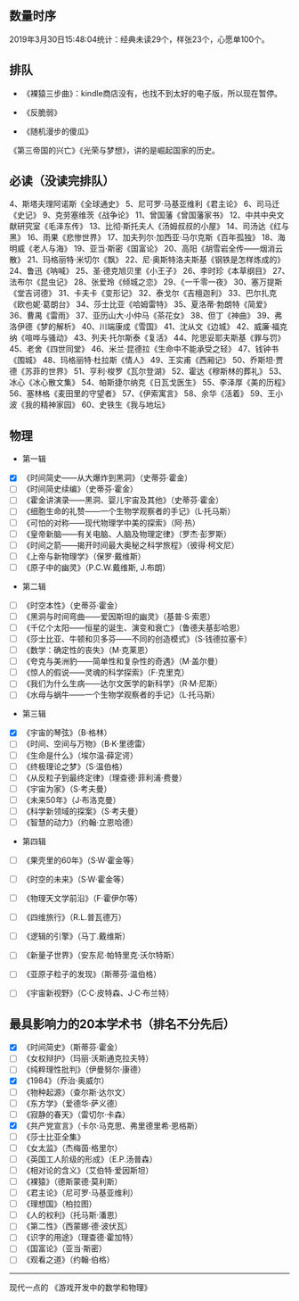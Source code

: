 
## 数量时序

2019年3月30日15:48:04统计：经典未读29个，样张23个，心愿单100个。




## 排队
- 《裸猿三步曲》：kindle商店没有，也找不到太好的电子版，所以现在暂停。

- 《反脆弱》
- 《随机漫步的傻瓜》


《第三帝国的兴亡》《光荣与梦想》，讲的是崛起国家的历史。  


## 必读（没读完排队）
4、斯塔夫理阿诺斯《全球通史》
5、尼可罗·马基亚维利《君主论》
6、司马迁《史记》
9、克劳塞维茨《战争论》
11、曾国藩《曾国藩家书》
12、中共中央文献研究室《毛泽东传》
13、比彻·斯托夫人《汤姆叔叔的小屋》
14、司汤达《红与黑》
16、雨果《悲惨世界》
17、加夫列尔·加西亚·马尔克斯《百年孤独》
18、海明威《老人与海》
19、亚当·斯密《国富论》
20、高阳《胡雪岩全传——烟消云散》
21、玛格丽特·米切尔《飘》
22、尼·奥斯特洛夫斯基《钢铁是怎样炼成的》
24、鲁迅《呐喊》
25、圣·德克旭贝里《小王子》
26、李时珍《本草纲目》
27、法布尔《昆虫记》
28、张爱玲《倾城之恋》
29、《一千零一夜》
30、塞万提斯《堂吉诃德》
31、卡夫卡《变形记》
32、泰戈尔《吉檀迦利》
33、巴尔扎克《欧也妮·葛朗台》
34、莎士比亚《哈姆雷特》
35、夏洛蒂·勃朗特《简爱》
36、曹禺《雷雨》
37、亚历山大·小仲马《茶花女》
38、但丁《神曲》
39、弗洛伊德《梦的解析》
40、川端康成《雪国》
41、沈从文《边城》
42、威廉·福克纳《喧哗与骚动》
43、列夫·托尔斯泰《复活》
44、陀思妥耶夫斯基《罪与罚》
45、老舍《四世同堂》
46、米兰·昆德拉《生命中不能承受之轻》
47、钱钟书《围城》
48、玛格丽特·杜拉斯《情人》
49、王实甫《西厢记》
50、乔斯坦·贾德《苏菲的世界》
51、亨利·梭罗《瓦尔登湖》
52、霍达《穆斯林的葬礼》
53、冰心《冰心散文集》
54、帕斯捷尔纳克《日瓦戈医生》
55、李泽厚《美的历程》
56、塞林格《麦田里的守望者》
57、《伊索寓言》
58、余华《活着》
59、王小波《我的精神家园》
60、史铁生《我与地坛》






## 物理

- 第一辑
- [x] 《时间简史——从大爆炸到黑洞》（史蒂芬·霍金）
- [ ] 《时间简史续编》（史蒂芬·霍金）
- [ ] 《霍金讲演录——黑洞、婴儿宇宙及其他》（史蒂芬·霍金）
- [ ] 《细胞生命的礼赞——一个生物学观察者的手记》（L·托马斯）
- [ ] 《可怕的对称——现代物理学中美的探索》（阿·热）
- [ ] 《皇帝新脑——有关电脑、人脑及物理定律》（罗杰·彭罗斯）
- [ ] 《时间之箭——揭开时间最大奥秘之科学旅程》（彼得·柯文尼）
- [ ] 《上帝与新物理学》（保罗·戴维斯）
- [ ] 《原子中的幽灵》（P.C.W.戴维斯, J.布朗）
- 第二辑
- [ ] 《时空本性》（史蒂芬·霍金）
- [ ] 《黑洞与时间弯曲——爱因斯坦的幽灵》（基普·S·索恩）
- [ ] 《千亿个太阳——恒星的诞生、演变和衰亡》（鲁德夫基彭哈恩）
- [ ] 《莎士比亚、牛顿和贝多芬——不同的创造模式》（S·钱德拉塞卡）
- [ ] 《数学：确定性的丧失》（M·克莱恩）
- [ ] 《夸克与美洲豹——简单性和复杂性的奇遇》（M·盖尔曼）
- [ ] 《惊人的假说——灵魂的科学探索》（F·克里克）
- [ ] 《我们为什么生病——达尔文医学的新科学》（R·M·尼斯）
- [ ] 《水母与蜗牛——一个生物学观察者的手记》（L·托马斯）
- 第三辑
- [x] 《宇宙的琴弦》（B·格林）
- [ ] 《时间、空间与万物》（B·K·里德雷）
- [ ] 《生命是什么》（埃尔温·薛定谔）
- [ ] 《终极理论之梦》（S·温伯格）
- [ ] 《从反粒子到最终定律》（理查德·菲利浦·费曼）
- [ ] 《宇宙为家》（S·考夫曼）
- [ ] 《未来50年》（J·布洛克曼）
- [ ] 《科学新领域的探案》（S·考夫曼）
- [ ] 《智慧的动力》（约翰·立恩哈德）
- 第四辑
- [ ] 《果壳里的60年》（S·W·霍金等）
- [ ] 《时空的未来》（S·W·霍金等）
- [ ] 《物理天文学前沿》（F·霍伊尔等）
- [ ] 《四维旅行》（R.L.普瓦德万）
- [ ] 《逻辑的引擎》（马丁.戴维斯）
- [ ] 《新量子世界》（安东尼·帕特里克·沃尔特斯）
- [ ] 《亚原子粒子的发现》（斯蒂芬·温伯格）
- [ ] 《宇宙新视野》（C·C·皮特森、J·C·布兰特）


## 最具影响力的20本学术书（排名不分先后）

- [x] 《时间简史》（斯蒂芬·霍金）  
- [ ] 《女权辩护》（玛丽·沃斯通克拉夫特）  
- [ ] 《纯粹理性批判》（伊曼努尔·康德）  
- [x] 《1984》（乔治·奥威尔）  
- [ ] 《物种起源》（查尔斯·达尔文）  
- [ ] 《东方学》（爱德华·萨义德）  
- [ ] 《寂静的春天》（雷切尔·卡森）  
- [x] 《共产党宣言》（卡尔·马克思、弗里德里希·恩格斯）  
- [ ] 《莎士比亚全集》  
- [ ] 《女太监》（杰梅茵·格里尔）  
- [ ] 《英国工人阶级的形成》（E.P.汤普森）  
- [ ] 《相对论的含义》（艾伯特·爱因斯坦）  
- [ ] 《裸猿》（德斯蒙德·莫利斯）  
- [ ] 《君主论》（尼可罗·马基亚维利）  
- [ ] 《理想国》（柏拉图）  
- [ ] 《人的权利》（托马斯·潘恩）  
- [ ] 《第二性》（西蒙娜·德·波伏瓦）  
- [ ] 《识字的用途》（理查德·霍加特）  
- [ ] 《国富论》（亚当·斯密）  
- [ ] 《观看之道》（约翰·伯格）  

---------------------------------------------------------


现代一点的
《游戏开发中的数学和物理》
